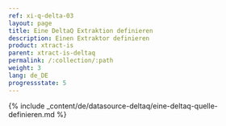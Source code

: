 ```yaml
---
ref: xi-q-delta-03
layout: page
title: Eine DeltaQ Extraktion definieren
description: Einen Extraktor definieren
product: xtract-is
parent: xtract-is-deltaq
permalink: /:collection/:path
weight: 3
lang: de_DE
progressstate: 5
---
```


{% include _content/de/datasource-deltaq/eine-deltaq-quelle-definieren.md %}
